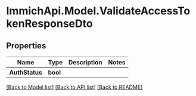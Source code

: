 # ImmichApi.Model.ValidateAccessTokenResponseDto

## Properties

Name | Type | Description | Notes
------------ | ------------- | ------------- | -------------
**AuthStatus** | **bool** |  | 

[[Back to Model list]](../README.md#documentation-for-models) [[Back to API list]](../README.md#documentation-for-api-endpoints) [[Back to README]](../README.md)

